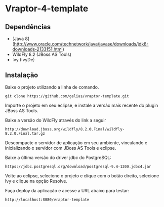 Vraptor-4-template
==========

Dependências
-------------

* [Java 8] (http://www.oracle.com/technetwork/java/javase/downloads/jdk8-downloads-2133151.html)
* WildFly 8.2 (JBoss AS Tools)
* Ivy (IvyDe)

Instalação
-----------

Baixe o projeto utilizando a linha de comando.

```
git clone https://github.com/gelias/vraptor-template.git

```
Importe o projeto em seu eclipse, e instale a versão mais recente do plugin JBoss AS Tools.


Baixe a versão do WildFly através do link a seguir

```
http://download.jboss.org/wildfly/8.2.0.Final/wildfly-8.2.0.Final.tar.gz

```
Descompacte o servidor de aplicação em seu ambiente, vinculando e inicializando o servidor com JBoss AS Tools e eclipse.


Baixe a última versão do driver jdbc do PostgreSQL:

```
https://jdbc.postgresql.org/download/postgresql-9.4-1200.jdbc4.jar

```

Volte ao eclipse, selecione o projeto e clique com o botão direito, selecione Ivy e clique na opção Resolve. 

Faça deploy da aplicação e acesse a URL abaixo para testar:

```
http://localhost:8080/vraptor-template

```
